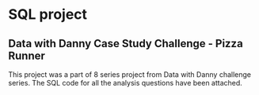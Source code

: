 # SQL project

## Data with Danny Case Study Challenge - Pizza Runner

This project was a part of 8 series project from Data with Danny challenge series. The SQL code for all the analysis questions have been attached.
